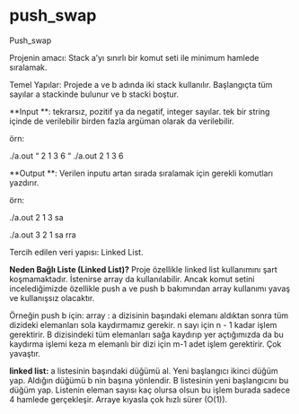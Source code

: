 # push_swap

Push_swap

Projenin amacı: Stack a’yı sınırlı bir komut seti ile minimum hamlede sıralamak.

Temel Yapılar: Projede a ve b adında iki stack kullanılır. Başlangıçta tüm sayılar a stackinde bulunur ve b stacki boştur. 

**Input **: tekrarsız, pozitif ya da negatif, integer sayılar. tek bir string içinde de verilebilir birden fazla argüman olarak da verilebilir.

örn: 

./a.out “ 2 1 3 6 “
./a.out 2 1 3 6
 
**Output **:  Verilen inputu artan sırada sıralamak için gerekli komutları yazdırır. 

örn:

./a.out 2 1 3 
sa

./a.out 3 2 1
sa 
rra  

Tercih edilen veri yapısı: Linked List.


**Neden Bağlı Liste (Linked List)?**
Proje özellikle linked list kullanımını şart koşmamaktadır. İstenirse array da kullanılabilir. Ancak komut setini incelediğimizde özellikle push a ve push b bakımından array kullanımı yavaş ve kullanışsız olacaktır.
 
Örneğin push b için:
array : a dizisinin başındaki elemanı aldıktan sonra tüm dizideki elemanları sola kaydırmamız gerekir. n sayı için n - 1 kadar işlem gerektirir. B dizisindeki tüm elemanları sağa kaydırıp yer açtığımızda da bu kaydırma işlemi keza m elemanlı bir dizi için m-1 adet işlem gerektirir. Çok yavaştır.

**linked list:** a listesinin başındaki düğümü al. Yeni başlangıcı ikinci düğüm yap. Aldığın düğümü b nin başına yönlendir. B listesinin yeni başlangıcını bu düğüm yap. Listenin eleman sayısı kaç olursa olsun bu işlem burada sadece 4 hamlede gerçekleşir. Arraye kıyasla çok hızlı sürer (O(1)).


